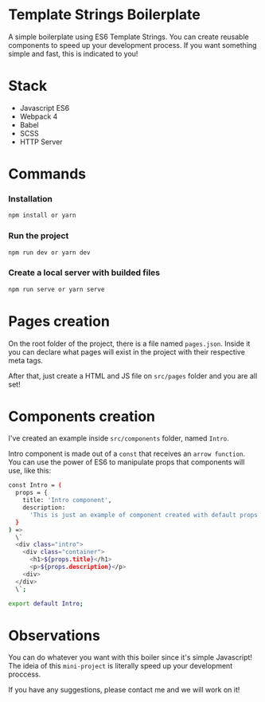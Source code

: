 # Template Strings Boilerplate

A simple boilerplate using ES6 Template Strings. You can create reusable components to speed up your development process. If you want something simple and fast, this is indicated to you!

# Stack

- Javascript ES6
- Webpack 4
- Babel
- SCSS
- HTTP Server

# Commands

### Installation

```sh
npm install or yarn
```

### Run the project

```sh
npm run dev or yarn dev
```

### Create a local server with builded files

```sh
npm run serve or yarn serve
```

# Pages creation

On the root folder of the project, there is a file named `pages.json`. Inside it you can declare what pages will exist in the project with their respective meta tags.

After that, just create a HTML and JS file on `src/pages` folder and you are all set!

# Components creation

I've created an example inside `src/components` folder, named `Intro`.

Intro component is made out of a `const` that receives an `arrow function`. You can use the power of ES6 to manipulate props that components will use, like this:

```sh
const Intro = (
  props = {
    title: 'Intro component',
    description:
      'This is just an example of component created with default props'
  }
) =>
  \`
  <div class="intro">
    <div class="container">
      <h1>${props.title}</h1>
      <p>${props.description}</p>
    <div>
  </div>
  \`;

export default Intro;
```

# Observations

You can do whatever you want with this boiler since it's simple Javascript! The ideia of this `mini-project` is literally speed up your development proccess.

If you have any suggestions, please contact me and we will work on it!
